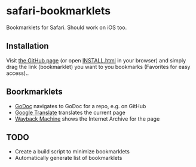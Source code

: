 # safari-bookmarklets

Bookmarklets for Safari. Should work on iOS too.

## Installation

Visit [the GitHub page](https://mafredri.github.io/safari-bookmarklets) (or open [INSTALL.html](./INSTALL.html) in your browser) and simply drag the link (bookmarklet) you want to you bookmarks (Favorites for easy access)..

## Boorkmarklets

- [GoDoc](https://mafredri.github.io/safari-bookmarklets/index.html#godoc) navigates to GoDoc for a repo, e.g. on GitHub
- [Google Translate](https://mafredri.github.io/safari-bookmarklets/index.html#google-translate) translates the current page
- [Wayback Machine](https://mafredri.github.io/safari-bookmarklets/index.html#wayback-machine) shows the Internet Archive for the page


## TODO

- Create a build script to minimize bookmarklets
- Automatically generate list of bookmarklets
